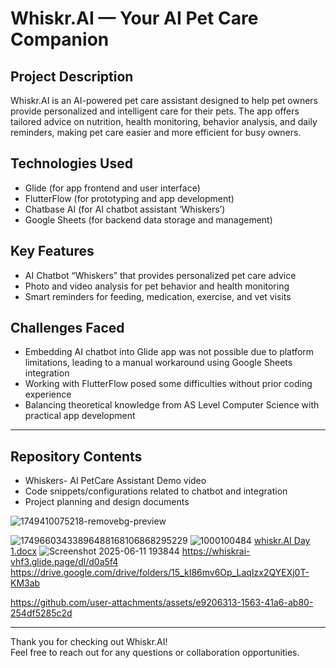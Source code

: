# Whiskr.AI — Your AI Pet Care Companion

## Project Description  
Whiskr.AI is an AI-powered pet care assistant designed to help pet owners provide personalized and intelligent care for their pets. The app offers tailored advice on nutrition, health monitoring, behavior analysis, and daily reminders, making pet care easier and more efficient for busy owners.


## Technologies Used  
- Glide (for app frontend and user interface)  
- FlutterFlow (for prototyping and app development)  
- Chatbase AI (for AI chatbot assistant ‘Whiskers’)  
- Google Sheets (for backend data storage and management)

## Key Features  
- AI Chatbot “Whiskers” that provides personalized pet care advice  
- Photo and video analysis for pet behavior and health monitoring  
- Smart reminders for feeding, medication, exercise, and vet visits

## Challenges Faced  
- Embedding AI chatbot into Glide app was not possible due to platform limitations, leading to a manual workaround using Google Sheets integration  
- Working with FlutterFlow posed some difficulties without prior coding experience  
- Balancing theoretical knowledge from AS Level Computer Science with practical app development

---

## Repository Contents  

- Whiskers- AI PetCare Assistant Demo video  
- Code snippets/configurations related to chatbot and integration  
- Project planning and design documents 



![1749410075218-removebg-preview](https://github.com/user-attachments/assets/de444b7a-041d-46da-a2f8-6fc3924e021a)

![17496603433896488168106868295229](https://github.com/user-attachments/assets/caff9bf4-7a62-4f4e-a29c-81c5a0b94f08)
![1000100484](https://github.com/user-attachments/assets/de442bf1-76ec-43f3-a1cd-80fa5f8d2e47)
[whiskr.AI Day 1.docx](https://github.com/user-attachments/files/20716096/whiskr.AI.Day.1.docx)
![Screenshot 2025-06-11 193844](https://github.com/user-attachments/assets/938cce66-781a-49ac-ad0d-8a456cba9358)
https://whiskrai-vhf3.glide.page/dl/d0a5f4
https://drive.google.com/drive/folders/15_kI86mv6Op_LaqIzx2QYEXj0T-KM3ab



https://github.com/user-attachments/assets/e9206313-1563-41a6-ab80-254df5285c2d



---

Thank you for checking out Whiskr.AI!  
Feel free to reach out for any questions or collaboration opportunities.

